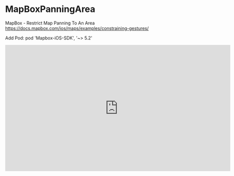 # MapBoxPanningArea

MapBox - Restrict Map Panning To An Area
https://docs.mapbox.com/ios/maps/examples/constraining-gestures/

Add Pod:  pod 'Mapbox-iOS-SDK', '~> 5.2'

<iframe id="ytplayer" type="text/html" width="720" height="405"
src="https://www.youtube.com/embed/VXpwr0UI0Zo"
frameborder="0" allowfullscreen>

Complete How to Video on my YouTube Channel : https://youtu.be/VXpwr0UI0Zo


Twitter: https://twitter.com/EIosdev
Website: http://www.empireappdesignz.com
Email: Eric@empireappdesignz.com


